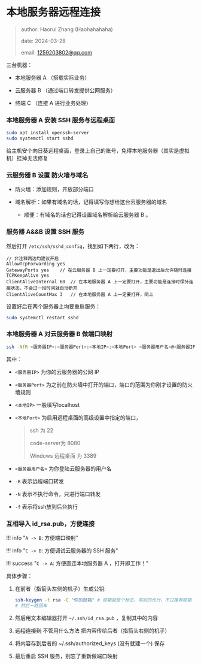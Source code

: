 # 本地服务器远程连接

> author: Haorui Zhang (Haohahahaha)
>
> date: 2024-03-28
> 
> email: 1259203802@qq.com

三台机器：

- 本地服务器 A （搭载实际业务）

- 云服务器 B （通过端口转发提供公网服务）

- 终端 C （连接 A 进行业务处理）


### 本地服务器 A 安装 SSH 服务与远程桌面

```bash
sudo apt install openssh-server
sudo systemctl start sshd
```

给主机安个向日葵远程桌面，登录上自己的账号，免得本地服务器（其实是虚拟机）挂掉无法修复

### 云服务器 B 设置 防火墙与域名

- 防火墙：添加规则，开放部分端口

- 域名解析：如果有域名的话，记得填写你想给这台云服务器的域名

    - 顺便：有域名的话也记得设置域名解析给云服务器 B 。

### 服务器 A&&B 设置 SSH 服务

然后打开 `/etc/ssh/sshd_config`，找到如下两行，改为：

```
// 非注释两边均建议开启
AllowTcpForwarding yes
GatewayPorts yes    // 在云服务器 B 上一定要打开，主要功能是退出后允许随时连接
TCPKeepAlive yes
ClientAliveInternal 60  // 在本地服务器 A 上一定要打开，主要功能是连接时保持连接状态，不会过一段时间就自动断开
ClientAliveCountMax 3   // 在本地服务器 A 上一定要打开，同上
```

设置好后在两个服务器上均要重启服务：

```bash 
sudo systemctl restart sshd
```

### 本地服务器 A 对云服务器 B 做端口映射

```bash
ssh -NfR <服务器IP>:<服务器Port>:<本地IP>:<本地Port> <服务器用户名>@<服务器IP>
```

其中：

- `<服务器IP>` 为你的云服务器的公网 IP

- `<服务器Port>` 为之前在防火墙中打开的端口，端口的范围为你刚才设置的防火墙规则

- `<本地IP>` 一般填写localhost

- `<本地Port>` 为启用远程桌面的高级设置中指定的端口，

    > ssh 为 22
    >
    > code-server为 8080
    >
    > Windows 远程桌面 为 3389

- `<服务器用户名>` 为你登陆云服务器的用户名

- `-R` 表示远程端口转发

- `-N` 表示不执行命令，只进行端口转发

- `-f` 表示将ssh放到后台执行

### 互相导入 id_rsa.pub，方便连接

!!! info "`A -> B`: 方便端口映射"

!!! info "`C -> B`: 方便调试云服务器的 SSH 服务"

!!! success "`C -> A`: 方便直连本地服务器 A ，打开即工作！"

具体步骤：

1. 在前者（指箭头左侧的机子）生成公钥:

    ```bash
    ssh-keygen -t rsa -C "你的邮箱" # 邮箱就是个标志，写别的也行，不过推荐邮箱
    # 然后一路回车
    ```

2. 然后用文本编辑器打开 `~/.ssh/id_rsa.pub` ，复制其中的内容

3. ~~远程连接到~~ 不管用什么方法 把内容传给后者（指箭头右侧的机子）

4. 将内容存到后者的 ~/.ssh/authorized_keys (没有就建一个) 保存

5. 最后重启 SSH 服务，别忘了重新做端口映射